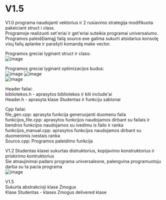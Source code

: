 # V1.5
V1.0 programa naudojanti vektorius ir 2 rusiavimo strategija modifikuota pakeiciant struct i class.  
Programoje realizuoti set'eriai ir get'eriai suteikia programai universalumo.  
Programos paleidžiamąjį failą source.exe galima sukurti atsidarius konsolę visų failų aplanke ir parašyti komandą make vector.  

Programos greciai lyginant struct ir class:  
![image](https://user-images.githubusercontent.com/100164021/167272156-65b4fc72-ca1e-424c-9075-fec3456c14c9.png)  

Programos greciai lyginant optimizacijos budus:  
![image](https://user-images.githubusercontent.com/100164021/167272168-348176e1-9847-412e-a166-d7bfb465f278.png) ![image](https://user-images.githubusercontent.com/100164021/167272176-f62f9b03-825c-4b59-81a7-b82fc7c2f01c.png)  
![image](https://user-images.githubusercontent.com/100164021/167272200-6328992e-e743-4a3f-ba40-d5d20fb37c86.png)  

Header failai:  
bibliotekos.h - aprasytos bibliotekos ir kiti include'ai  
Header.h - aprasyta klase Studentas ir funkciju sablonai  

Cpp failai:  
file_gen.cpp: aprasyta funkcija generuojanti duomenu faila  
funkcijos_file.cpp: aprasytos funkcijos naudojamos dirbant su failais ir bendros funkcijos naudojamos su ivedimu is failo ir ranka  
funkcijos_manual.cpp: aprasytos funkcijos naudojamos dirbant su duomenimis ivestais ranka  
Source.cpp: Programos paleidimo funkcija

V1.2
Studentas klasei sukurtas distruktorius, kopijavimo konstruktorius ir priskirimo kontruktorius  
Sie atnaujinimai padaro programa universalesne, palengvina programuotoju darba su ta pacia programa  
![image](https://user-images.githubusercontent.com/100164021/167295617-4f8ce693-e820-47b7-82f1-c0c88f6706f8.png)  

V1.5  
Sukurta abstrakcioji klase Zmogus  
Klase Studentas - klases Zmogus delivered klase  
